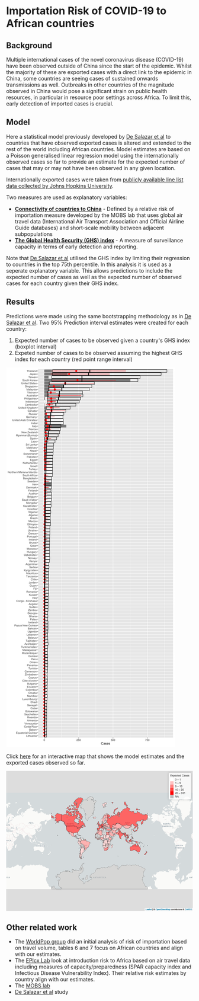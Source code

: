 # Importation Risk of COVID-19 to African countries

## Background

Multiple international cases of the novel coronavirus disease (COVID-19) have been observed outside of China since the start of the epidemic. Whilst the majority of these are exported cases with a direct link to the epidemic in China, some countries are seeing cases of sustained onwards transmissions as well. Outbreaks in other countries of the magnitude observed in China would pose a significant strain on public health resources, in particular in resource poor settings across Africa. To limit this, early detection of imported cases is crucial.

## Model

Here a statistical model previously developed by [De Salazar et al](https://doi.org/10.1101/2020.02.04.20020495) to countries that have observed exported cases is altered and extended to the rest of the world including African countries. Model estimates are based on a Poisson generalised linear regression model using the internationally observed cases so far to provide an estimate for the expected number of cases that may or may not have been observed in any given location.

Internationally exported cases were taken from [publicly available line list data collected by Johns Hopkins University](https://github.com/CSSEGISandData/COVID-19).

Two measures are used as explanatory variables:
* [**Connectivity of countries to China**](https://www.mobs-lab.org/2019ncov.html) - Defined by a relative risk of importation measure developed by the MOBS lab that uses global air travel data (International Air Transport Association and Official Airline Guide databases) and short-scale mobility between adjacent subpopulations
* [**The Global Health Security (GHS) index**](https://www.ghsindex.org/) - A measure of surveillance capacity in terms of early detection and reporting.

Note that [De Salazar et al](https://doi.org/10.1101/2020.02.04.20020495) utilised the GHS index by limiting their regression to countries in the top 75th percentile. In this analysis it is used as a seperate explanatory variable. This allows predictions to include the expected number of cases as well as the expected number of observed cases for each country given their GHS index.

## Results

Predictions were made using the same bootstrapping methodology as in [De Salazar et al](https://doi.org/10.1101/2020.02.04.20020495). Two 95% Prediction interval estimates were created for each country:
1. Expected number of cases to be observed given a country's GHS index (boxplot interval)
2. Expeted number of cases to be observed assuming the highest GHS index for each country (red point range interval)

[![World barchart](plots/risk_world.png)]()

Click [here](https://rpubs.com/mwagner/578854) for an interactive map that shows the model estimates and the exported cases observed so far.

[![nCov risk map](plots/worldmap.png)](https://rpubs.com/mwagner/578854)


## Other related work

* The [WorldPop group](https://www.worldpop.org/events/china) did an initial analysis of risk of importation based on travel volume, tables 6 and 7 focus on African countries and align with our estimates.
* The [EPIcx Lab](https://www.epicx-lab.com/news/preparedness-and-vulnerability-of-african-countries-against-introductions-of-2019-ncov) look at introduction risk to Africa based on air travel data including measures of capacity/preparedness (SPAR capacity index and Infectious Disease Vulnerability Index). Their relative risk estimates by country align with our estimates.
* The [MOBS lab](https://www.mobs-lab.org/2019ncov.html)
* [De Salazar et al](https://doi.org/10.1101/2020.02.04.20020495) study
